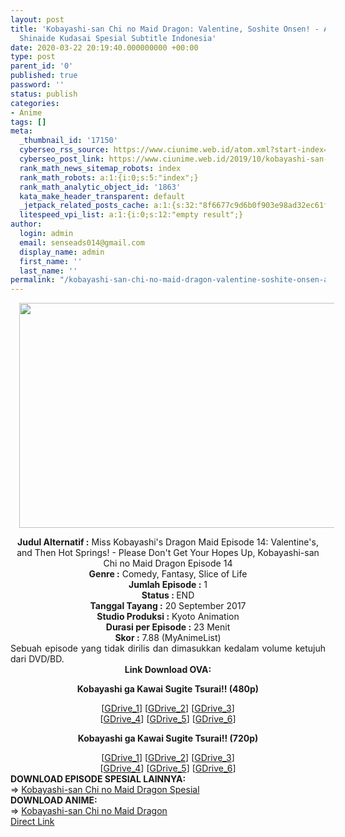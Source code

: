 ```yaml
---
layout: post
title: 'Kobayashi-san Chi no Maid Dragon: Valentine, Soshite Onsen! - Amari Kitai
  Shinaide Kudasai Spesial Subtitle Indonesia'
date: 2020-03-22 20:19:40.000000000 +00:00
type: post
parent_id: '0'
published: true
password: ''
status: publish
categories:
- Anime
tags: []
meta:
  _thumbnail_id: '17150'
  cyberseo_rss_source: https://www.ciunime.web.id/atom.xml?start-index=2701&max-results=150
  cyberseo_post_link: https://www.ciunime.web.id/2019/10/kobayashi-san-chi-no-maid-dragon.html
  rank_math_news_sitemap_robots: index
  rank_math_robots: a:1:{i:0;s:5:"index";}
  rank_math_analytic_object_id: '1863'
  kata_make_header_transparent: default
  _jetpack_related_posts_cache: a:1:{s:32:"8f6677c9d6b0f903e98ad32ec61f8deb";a:2:{s:7:"expires";i:1651885333;s:7:"payload";a:0:{}}}
  litespeed_vpi_list: a:1:{i:0;s:12:"empty result";}
author:
  login: admin
  email: senseads014@gmail.com
  display_name: admin
  first_name: ''
  last_name: ''
permalink: "/kobayashi-san-chi-no-maid-dragon-valentine-soshite-onsen-amari-kitai-shinaide-kudasai-spesial-subtitle-indonesia/"
---
```

<div class="separator" style="clear: both; text-align: center;"><a href="https://1.bp.blogspot.com/-BfymLBEKxFk/XZ26O3aW0sI/AAAAAAAAddY/CLibX8f1KWYEKZHFAUBjruaO0ZdK6zd8ACLcBGAsYHQ/s1600/Kobayashi-san%2BChi%2Bno%2BMaid%2BDragon%2B-%2BValentine%252C%2BSoshite%2BOnsen%2521%2B-%2BAmari%2BKitai%2BShinaide%2BKudasai%2BSpesial.jpg" imageanchor="1" style="margin-left: 1em; margin-right: 1em;"><img border="0" data-original-height="720" data-original-width="1280" height="360" src="{{ site.baseurl }}/assets/2020/03/Kobayashi-san%2BChi%2Bno%2BMaid%2BDragon%2B-%2BValentine%252C%2BSoshite%2BOnsen%2521%2B-%2BAmari%2BKitai%2BShinaide%2BKudasai%2BSpesial.jpg" width="640" /></a></div>
<p>
<div style="text-align: center;"><b>Judul</b><b><b>&nbsp;Alternatif</b>&nbsp;:</b>&nbsp;Miss Kobayashi's Dragon Maid Episode 14: Valentine's, and Then Hot Springs! - Please Don't Get Your Hopes Up,&nbsp;Kobayashi-san Chi no Maid Dragon Episode 14</div>
<div style="text-align: center;"><b>Genre :</b>&nbsp;Comedy, Fantasy, Slice of Life</div>
<div style="text-align: center;"><b>Jumlah Episode :</b>&nbsp;1<br /><b>Status :&nbsp;</b>END<br /><b>Tanggal Tayang :</b>&nbsp;20 September 2017<br /><b>Studio Produksi :</b>&nbsp;Kyoto Animation<br /><b>Durasi per Episode :</b>&nbsp;23 Menit</div>
<div style="text-align: center;"><b>Skor :</b>&nbsp;7.88 (MyAnimeList)</div>
<div style="text-align: center;"></div>
<div style="text-align: justify;">Sebuah episode yang tidak dirilis dan dimasukkan kedalam volume ketujuh dari DVD/BD.</div>
<div style="text-align: justify;"></div>
<div style="text-align: justify;"></div>
<div style="text-align: center;"><b>Link Download OVA:</b></div>
<div style="text-align: center;">
<div style="text-align: center;"></div>
<p><b>Kobayashi ga Kawai Sugite Tsurai!! (</b><b>480p</b><b>)</b>
<div style="text-align: center;">[<a href="https://drive.google.com/uc?id=1b45QRY5yD8lQCcuBAowh3MjLP45G7JVm" target="_blank" rel="noopener">GDrive_1</a>] [<a href="https://drive.google.com/uc?id=1vYUZUcBcic0jfJtgDKUEmX7epf8bMTzY" target="_blank" rel="noopener">GDrive_2</a>] [<a href="https://drive.google.com/uc?export=download&amp;id=1Uy6bdJFskjW6hiLN0fnVUFVv7MVjHM-m" target="_blank" rel="noopener">GDrive_3</a>]<br />[<a href="https://drive.google.com/uc?export=download&amp;id=1QmvcR4tZ6_YcbwffJscd4qhEHf1wT340" target="_blank" rel="noopener">GDrive_4</a>] [<a href="https://drive.google.com/uc?export=download&amp;id=1ZFxf-RX34ahHVC7gH3CjVJ3pWcd9mcri" target="_blank" rel="noopener">GDrive_5</a>] [<a href="https://drive.google.com/uc?export=download&amp;id=1Rcm5KNOAne23FIzYnKXXTLiwtzEgb3vd" target="_blank" rel="noopener">GDrive_6</a>]</div>
<p><b>Kobayashi ga Kawai Sugite Tsurai!! (720p)</b></div>
<div style="text-align: center;">[<a href="https://drive.google.com/uc?id=1MAwXe_iuSJc0JqQgBYtFNjWKaQZogk8y" target="_blank" rel="noopener">GDrive_1</a>] [<a href="https://drive.google.com/uc?id=1f6iDJKjL1Lvv2Vo1QcXmRUj41z-t1PPC" target="_blank" rel="noopener">GDrive_2</a>] [<a href="https://drive.google.com/uc?export=download&amp;id=1m8HaHBPNTs533HI3FBhjLupHn7ZwjWm_" target="_blank" rel="noopener">GDrive_3</a>]<br />[<a href="https://drive.google.com/uc?export=download&amp;id=1y9nHS2UGqcJ_KWX8WdbpVWteUw1Dz7VP" target="_blank" rel="noopener">GDrive_4</a>] [<a href="https://drive.google.com/uc?export=download&amp;id=1_DD12D314Ak9E9jv99DuDfQOofE9nNyl" target="_blank" rel="noopener">GDrive_5</a>] [<a href="https://drive.google.com/uc?export=download&amp;id=1VXEv2aeiHEWR7JA1tFua_hKbzzySCkFS" target="_blank" rel="noopener">GDrive_6</a>]
<div style="text-align: left;"></div>
<div style="text-align: left;"></div>
<div style="text-align: left;"><b>DOWNLOAD EPISODE SPESIAL LAINNYA:</b></div>
<div style="text-align: left;"></div>
<div style="text-align: left;">=&gt;&nbsp;<a href="https://www.ciunime.com/2019/10/kobayashi-san-chi-no-maid-dragon_9.html" target="_blank" rel="noopener">Kobayashi-san Chi no Maid Dragon Spesial</a></div>
<div style="text-align: left;"></div>
<div style="text-align: left;"><b>DOWNLOAD ANIME:</b></div>
<div style="text-align: left;"></div>
<div style="text-align: left;">=&gt;&nbsp;<a href="https://www.ciunime.com/2018/10/kobayashi-san-chi-no-maid-dragon.html" target="_blank" rel="noopener">Kobayashi-san Chi no Maid Dragon</a></div>
<div style="text-align: left;"></div>
</div>
<link rel="stylesheet" href="https://cdnjs.cloudflare.com/ajax/libs/font-awesome/4.7.0/css/font-awesome.min.css" />
<div class="divbtn"> <a href="https://handymansurrender.com/fihup8buzv?key=94550f7ce39444073321dde3b8782f97" class="btn"><i class="fa fa-download"></i> Direct Link</a> </div>
